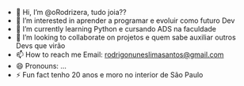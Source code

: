 - 👋 Hi, I’m @oRodrizera, tudo joia??
- 👀 I’m interested in aprender a programar e evoluir como futuro Dev
- 🌱 I’m currently learning Python e cursando ADS na faculdade
- 💞️ I’m looking to collaborate on projetos e quem sabe auxiliar outros Devs que virão
- 📫 How to reach me Email: rodrigonuneslimasantos@gmail.com
- 😄 Pronouns: ...
- ⚡ Fun fact tenho 20 anos e moro no interior de São Paulo

<!---
oRodrizera/oRodrizera is a ✨ special ✨ repository because its `README.md` (this file) appears on your GitHub profile.
You can click the Preview link to take a look at your changes.
--->
